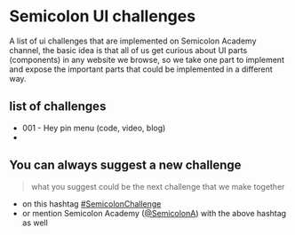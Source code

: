 # Semicolon UI challenges

A list of ui challenges that are implemented on Semicolon Academy channel, the basic idea is that all of us get curious about UI parts (components) in any website we browse, so we take one part to implement and expose the important parts that could be implemented in a different way.

## list of challenges

- 001 - Hey pin menu (code, video, blog)
-

## You can always suggest a new challenge
> what you suggest could be the next challenge that we make together

- on this hashtag [#SemicolonChallenge](https://twitter.com/hashtag/SemicolonChallenge?f=live) 
- or mention Semicolon Academy ([@SemicolonA](https://twitter.com/SemicolonA)) with the above hashtag as well